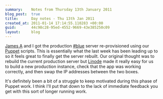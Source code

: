 ```yaml
---
summary:    Notes from Thursday 13th January 2011
blog_post:  true
title:      Day notes - Thu 13th Jan 2011
created_at: 2011-01-14 17:14:55.110283 +00:00
guid:       44c98c28-95ed-4552-9669-43e385250c09
layout:     blog
---
```

[James A](http://interblah.net/) and I got the production [#blue](https://hashblue.com/) server re-provisioned using our [Puppet](http://www.puppetlabs.com/) scripts.  This is essentially what the last week has been leading up to so it feels great to finally get the server rebuilt.  Our original thought was to rebuild the current production server but [Linode](http://www.linode.com/) made it really easy for us to build a new production instance, check that the app was working correctly, and then swap the IP addresses between the two boxes.

It's definitely been a bit of a struggle to keep motivated during this phase of Puppet work. I think I'll put that down to the lack of immediate feedback you get with this sort of longer running work.
